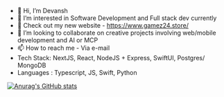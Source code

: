 - 👋 Hi, I’m Devansh
- 👀 I’m interested in Software Development and Full stack dev currently
- 🌱 Check out my new website - https://www.gamez24.store/
- 💞️ I’m looking to collaborate on creative projects involving web/mobile development and AI or MCP 
- 📫 How to reach me - Via e-mail
- Tech Stack: NextJS, React, NodeJS + Express, SwiftUI, Postgres/ MongoDB
- Languages : Typescript, JS, Swift, Python
  
[![Anurag's GitHub stats](https://github-readme-stats.vercel.app/api?username=devpool007)](https://github.com/anuraghazra/github-readme-stats)
<!---
devpool007/devpool007 is a ✨ special ✨ repository because its `README.md` (this file) appears on your GitHub profile.
You can click the Preview link to take a look at your changes.
--->
